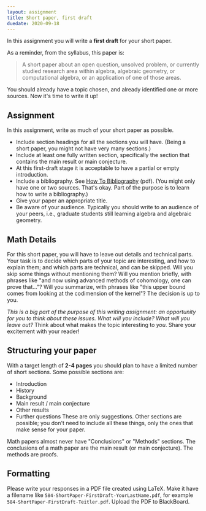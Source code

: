 ```yaml
---
layout: assignment
title: Short paper, first draft
duedate: 2020-09-18
---
```



In this assignment you will write a **first draft** for your short paper.

As a reminder, from the syllabus, this paper is:
> A short paper about an open question, unsolved problem, or currently studied research
  area within algebra, algebraic geometry, or computational algebra, or an application
  of one of those areas.

You should already have a topic chosen, and already identified one or more sources.
Now it's time to write it up!


## Assignment

In this assignment, write as much of your short paper as possible.
+ Include section headings for all the sections you will have.
  (Being a short paper, you might not have very many sections.)
+ Include at least one fully written section, specifically the section
  that contains the main result or main conjecture.
+ At this first-draft stage it is acceptable to have a partial or empty introduction.
+ Include a bibliography. See [How To Bibliography](assets/how-to-bibliography.pdf) (pdf).
  (You might only have one or two sources.
  That's okay.
  Part of the purpose is to learn how to write a bibliography.)
+ Give your paper an appropriate title.
+ Be aware of your audience. Typically you should write to an audience of your peers,
  i.e., graduate students still learning algebra and algebraic geometry.


## Math Details

For this short paper, you will have to leave out details and technical parts.
Your task is to decide which parts of your topic are interesting, and how to explain them;
and which parts are technical, and can be skipped.
Will you skip some things without mentioning them?
Will you mention briefly, with phrases like "and now using advanced methods of cohomology, one can prove that..."?
Will you summarize, with phrases like "this upper bound comes from looking at the codimension of the kernel"?
The decision is up to you.

*This is a big part of the purpose of this writing assignment:
an opportunity for you to think about these issues.
What will you include? What will you leave out?*
Think about what makes the topic interesting to *you*.
Share your excitement with your reader!


## Structuring your paper

With a target length of **2-4 pages** you should plan to have a limited number
of short sections.
Some possible sections are:
+ Introduction
+ History
+ Background
+ Main result / main conjecture
+ Other results
+ Further questions
These are only suggestions.
Other sections are possible; you don't need to include
all these things, only the ones that make sense for your paper.

Math papers almost never have "Conclusions" or "Methods" sections.
The conclusions of a math paper are the main result (or main conjecture).
The methods are proofs.


## Formatting

Please write your responses in a PDF file created using LaTeX.
Make it have a filename like `584-ShortPaper-FirstDraft-YourLastName.pdf`,
for example `584-ShortPaper-FirstDraft-Teitler.pdf`.
Upload the PDF to BlackBoard.
